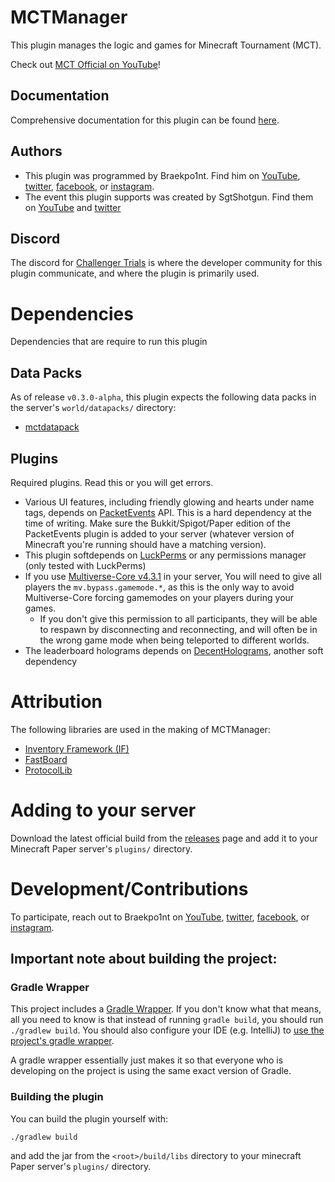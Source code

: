 # MCTManager

This plugin manages the logic and games for Minecraft Tournament (MCT). 

Check out [MCT Official on YouTube](https://www.youtube.com/channel/UCDHWFMl0D8vREh7aKzJjzow)!

## Documentation
Comprehensive documentation for this plugin can be found [here](https://braekpo1nt.github.io/mctmanager-docs/).

## Authors
- This plugin was programmed by Braekpo1nt. Find him on [YouTube](https://www.youtube.com/@braekpo1nt), [twitter](https://twitter.com/braekpo1nt), [facebook](https://www.facebook.com/Braekpo1nt/), or [instagram](https://www.instagram.com/braekpo1nt/).
- The event this plugin supports was created by SgtShotgun. Find them on [YouTube](https://www.youtube.com/@SgtShotgun) and [twitter](https://twitter.com/SgtShotgun1) 

## Discord
The discord for [Challenger Trials](https://discord.gg/Qgs4a8r5UE) is where the developer community for this plugin communicate, and where the plugin is primarily used. 

# Dependencies
Dependencies that are require to run this plugin

## Data Packs
As of release `v0.3.0-alpha`, this plugin expects the following data packs in the server's `world/datapacks/` directory:
- [mctdatapack](https://github.com/Braekpo1nt/mctdatapack)

## Plugins
Required plugins. Read this or you will get errors. 

- Various UI features, including friendly glowing and hearts under name tags, depends on [PacketEvents](https://github.com/retrooper/packetevents) API. This is a hard dependency at the time of writing. Make sure the Bukkit/Spigot/Paper edition of the PacketEvents plugin is added to your server (whatever version of Minecraft you're running should have a matching version).
- This plugin softdepends on [LuckPerms](https://www.spigotmc.org/resources/luckperms.28140/) or any permissions manager (only tested with LuckPerms)
- If you use [Multiverse-Core v4.3.1](https://github.com/Multiverse/Multiverse-Core/releases/tag/v4.3.1) in your server, You will need to give all players the `mv.bypass.gamemode.*`, as this is the only way to avoid Multiverse-Core forcing gamemodes on your players during your games. 
  - If you don't give this permission to all participants, they will be able to respawn by disconnecting and reconnecting, and will often be in the wrong game mode when being teleported to different worlds. 
- The leaderboard holograms depends on [DecentHolograms](https://www.spigotmc.org/resources/decentholograms-1-8-1-21-1-papi-support-no-dependencies.96927/), another soft dependency

# Attribution
The following libraries are used in the making of MCTManager:

- [Inventory Framework (IF)](https://github.com/stefvanschie/IF)
- [FastBoard](https://github.com/MrMicky-FR/FastBoard)
- [ProtocolLib](https://www.spigotmc.org/resources/protocollib.1997/)

# Adding to your server
Download the latest official build from the [releases](https://github.com/Braekpo1nt/MCTManager/releases) page and add it to your Minecraft Paper server's `plugins/` directory.

# Development/Contributions

To participate, reach out to Braekpo1nt on [YouTube](https://www.youtube.com/@braekpo1nt), [twitter](https://twitter.com/braekpo1nt), [facebook](https://www.facebook.com/Braekpo1nt/), or [instagram](https://www.instagram.com/braekpo1nt/).

## **Important note about building the project:**

### Gradle Wrapper
This project includes a [Gradle Wrapper](https://docs.gradle.org/current/userguide/gradle_wrapper.html). If you don't know what that means, all you need to know is that instead of running `gradle build`, you should run `./gradlew build`. You should also configure your IDE (e.g. IntelliJ) to [use the project's gradle wrapper](https://www.jetbrains.com/idea/guide/tutorials/working-with-gradle/gradle-wrapper/). 

A gradle wrapper essentially just makes it so that everyone who is developing on the project is using the same exact version of Gradle. 

### Building the plugin
You can build the plugin yourself with:

```
./gradlew build
```

and add the jar from the `<root>/build/libs` directory to your minecraft Paper server's `plugins/` directory. 




